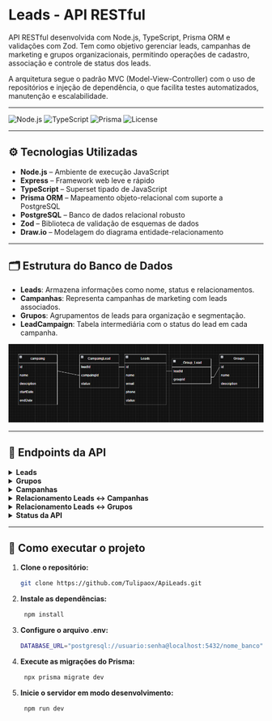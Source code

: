 # Leads - API RESTful

API RESTful desenvolvida com Node.js, TypeScript, Prisma ORM e validações com Zod. Tem como objetivo gerenciar leads, campanhas de marketing e grupos organizacionais, permitindo operações de cadastro, associação e controle de status dos leads.

A arquitetura segue o padrão MVC (Model-View-Controller) com o uso de repositórios e injeção de dependência, o que facilita testes automatizados, manutenção e escalabilidade.

---

![Node.js](https://img.shields.io/badge/Node.js-18.x-green?logo=node.js)
![TypeScript](https://img.shields.io/badge/TypeScript-4.x-blue?logo=typescript)
![Prisma](https://img.shields.io/badge/ORM-Prisma-lightgrey?logo=prisma)
![License](https://img.shields.io/badge/license-MIT-green)

---

## ⚙️ Tecnologias Utilizadas

- **Node.js** – Ambiente de execução JavaScript
- **Express** – Framework web leve e rápido
- **TypeScript** – Superset tipado de JavaScript
- **Prisma ORM** – Mapeamento objeto-relacional com suporte a PostgreSQL
- **PostgreSQL** – Banco de dados relacional robusto
- **Zod** – Biblioteca de validação de esquemas de dados
- **Draw.io** – Modelagem do diagrama entidade-relacionamento

---

## 🗂 Estrutura do Banco de Dados

- **Leads**: Armazena informações como nome, status e relacionamentos.
- **Campanhas**: Representa campanhas de marketing com leads associados.
- **Grupos**: Agrupamentos de leads para organização e segmentação.
- **LeadCampaign**: Tabela intermediária com o status do lead em cada campanha.

![Diagrama ER](diagrama%20Api_Leads.png)

---

## 📡 Endpoints da API

<details>
<summary><strong>Leads</strong></summary>

- `GET /leads` – Lista todos os leads
- `POST /leads` – Cria um novo lead
- `GET /leads/:id` – Retorna um lead específico
- `PUT /leads/:id` – Atualiza um lead existente
- `DELETE /leads/:id` – Remove um lead

</details>

<details>
<summary><strong>Grupos</strong></summary>

- `GET /groups` – Lista todos os grupos
- `POST /groups` – Cria um novo grupo
- `GET /groups/:id` – Retorna um grupo específico
- `PUT /groups/:id` – Atualiza um grupo existente
- `DELETE /groups/:id` – Remove um grupo

</details>

<details>
<summary><strong>Campanhas</strong></summary>

- `GET /campaigns` – Lista todas as campanhas
- `POST /campaigns` – Cria uma nova campanha
- `GET /campaigns/:id` – Retorna uma campanha específica
- `PUT /campaigns/:id` – Atualiza uma campanha
- `DELETE /campaigns/:id` – Remove uma campanha

</details>

<details>
<summary><strong>Relacionamento Leads ↔ Campanhas</strong></summary>

- `GET /campaigns/:campaignId/leads` – Lista os leads de uma campanha
- `POST /campaigns/:campaignId/leads` – Adiciona um lead a uma campanha
- `PUT /campaigns/:campaignId/leads/:leadId` – Atualiza o status do lead na campanha
- `DELETE /campaigns/:campaignId/leads/:leadId` – Remove o lead da campanha

</details>

<details>
<summary><strong>Relacionamento Leads ↔ Grupos</strong></summary>

- `GET /groups/:groupId/leads` – Lista os leads de um grupo
- `POST /groups/:groupId/leads` – Adiciona um lead ao grupo
- `DELETE /groups/:groupId/leads/:leadId` – Remove o lead do grupo

</details>

<details>
<summary><strong>Status da API</strong></summary>

- `GET /status` – Verifica se a API está online

</details>

---

## 🚀 Como executar o projeto

1. **Clone o repositório:**
   ```bash
   git clone https://github.com/Tulipaox/ApiLeads.git
2. **Instale as dependências:**  
   ```bash
    npm install
3. **Configure o arquivo .env:**  
   ```bash
   DATABASE_URL="postgresql://usuario:senha@localhost:5432/nome_banco" 
4. **Execute as migrações do Prisma:**  
   ```bash
    npx prisma migrate dev
5. **Inicie o servidor em modo desenvolvimento:**  
   ```bash
    npm run dev   

